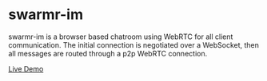 # swarmr-im

swarmr-im is a browser based chatroom using WebRTC for all client communication. The initial connection is negotiated over a WebSocket, then all messages are routed through a p2p WebRTC connection.

[Live Demo](https://swarmr.herokuapp.com/)
